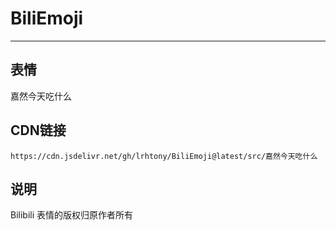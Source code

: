 
# BiliEmoji
---
## 表情
嘉然今天吃什么
## CDN链接
```
https://cdn.jsdelivr.net/gh/lrhtony/BiliEmoji@latest/src/嘉然今天吃什么
```
## 说明
Bilibili 表情的版权归原作者所有
